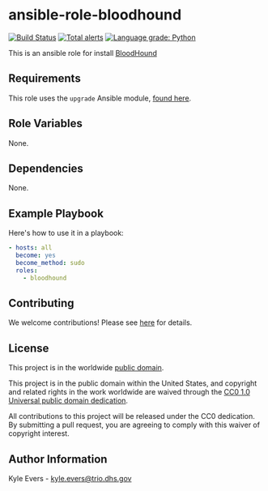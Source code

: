 # ansible-role-bloodhound #

[![Build Status](https://travis-ci.com/cisagov/ansible-role-bloodhound.svg?branch=develop)](https://travis-ci.com/cisagov/ansible-role-bloodhound)
[![Total alerts](https://img.shields.io/lgtm/alerts/g/cisagov/ansible-role-bloodhound.svg?logo=lgtm&logoWidth=18)](https://lgtm.com/projects/g/cisagov/ansible-role-bloodhound/alerts/)
[![Language grade: Python](https://img.shields.io/lgtm/grade/python/g/cisagov/ansible-role-bloodhound.svg?logo=lgtm&logoWidth=18)](https://lgtm.com/projects/g/cisagov/ansible-role-bloodhound/context:python)

This is an ansible role for install [BloodHound](https://github.com/BloodHoundAD/BloodHound)

## Requirements ##

This role uses the `upgrade` Ansible module, [found here](https://github.com/cisagov/ansible-role-upgrade).

## Role Variables ##

None.

## Dependencies ##

None.

## Example Playbook ##

Here's how to use it in a playbook:

```yaml
- hosts: all
  become: yes
  become_method: sudo
  roles:
    - bloodhound
```

## Contributing ##

We welcome contributions!  Please see [here](CONTRIBUTING.md) for
details.

## License ##

This project is in the worldwide [public domain](LICENSE).

This project is in the public domain within the United States, and
copyright and related rights in the work worldwide are waived through
the [CC0 1.0 Universal public domain
dedication](https://creativecommons.org/publicdomain/zero/1.0/).

All contributions to this project will be released under the CC0
dedication. By submitting a pull request, you are agreeing to comply
with this waiver of copyright interest.

## Author Information ##

Kyle Evers - kyle.evers@trio.dhs.gov
